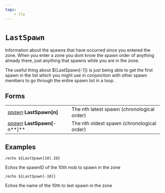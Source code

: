 ```yaml
---
tags:
    - tlo
---
```

# `LastSpawn`

Information about the spawns that have occurred since you entered the zone. When you enter a zone you dont know the spawn order of anything already there, just anything that spawns while you are in the zone.

The useful thing about ${LastSpawn[-1]} is just being able to get the first spawn in the list which you might use in conjunction with other spawn members to go through the entire spawn list in a loop.

## Forms

|  |  |
| :--- | :--- |
| [_spawn_](../data-types/datatype-spawn.md) **LastSpawn[**n**]** | The nth latest spawn (chronological order) |
| [_spawn_](../data-types/datatype-spawn.md) **LastSpawn[**-n**]** | The nth oldest spawn (chronological order) |


## Examples

`/echo ${LastSpawn[10].ID}`

Echos the spawnID of the 10th mob to spawn in the zone

`/echo ${LastSpawn[-10]}`

Echos the name of the 10th to last spawn in the zone
